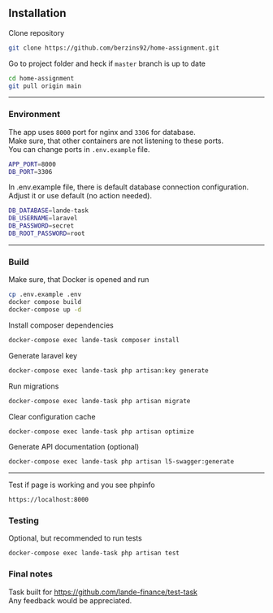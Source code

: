 ## Installation

Clone repository
```bash
git clone https://github.com/berzins92/home-assignment.git
```

Go to project folder and heck if `master` branch is up to date
```bash
cd home-assignment
git pull origin main
```
___
### Environment
The app uses `8000` port for nginx and `3306` for database.\
Make sure, that other containers are not listening to these ports.\
You can change ports in `.env.example` file.
```bash
APP_PORT=8000
DB_PORT=3306
```
In .env.example file, there is default database connection configuration. Adjust it or use default (no action needed).
```bash
DB_DATABASE=lande-task
DB_USERNAME=laravel
DB_PASSWORD=secret
DB_ROOT_PASSWORD=root
```
___

### Build
Make sure, that Docker is opened and run
```bash
cp .env.example .env
docker compose build
docker-compose up -d
```

Install composer dependencies
```bash
docker-compose exec lande-task composer install 
```

Generate laravel key
```bash
docker-compose exec lande-task php artisan:key generate 
```

Run migrations
```bash
docker-compose exec lande-task php artisan migrate 
```

Clear configuration cache
```bash
docker-compose exec lande-task php artisan optimize 
```

Generate API documentation (optional)
```bash
docker-compose exec lande-task php artisan l5-swagger:generate
```
___
Test if page is working and you see phpinfo
```bash
https://localhost:8000
```

### Testing
Optional, but recommended to run tests
```bash
docker-compose exec lande-task php artisan test
```

### Final notes
Task built for https://github.com/lande-finance/test-task \
Any feedback would be appreciated.
